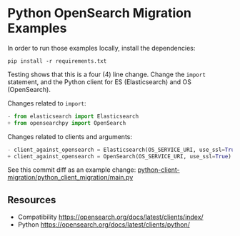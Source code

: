 # Python OpenSearch Migration Examples
In order to run those examples locally, install the dependencies:

```shell
pip install -r requirements.txt
```

Testing shows that this is a four (4) line change. Change the `import` statement, and the Python client for ES (Elasticsearch) and OS (OpenSearch).

Changes related to `import`:

```python
- from elasticsearch import Elasticsearch
+ from opensearchpy import OpenSearch
```

Changes related to clients and arguments:

```python
- client_against_opensearch = Elasticsearch(OS_SERVICE_URI, use_ssl=True)
+ client_against_opensearch = OpenSearch(OS_SERVICE_URI, use_ssl=True)
```

See this commit diff as an example change: [python-client-migration/python_client_migration/main.py](https://github.com/aiven/opensearch-migration-examples/commit/f11b0e379dc63d9c023b62a032a72d9f1d4b9fc5)



## Resources

- Compatibility https://opensearch.org/docs/latest/clients/index/
- Python https://opensearch.org/docs/latest/clients/python/
